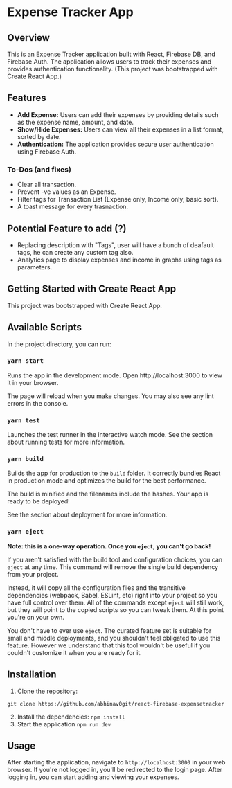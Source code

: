 # Expense Tracker App

## Overview

This is an Expense Tracker application built with React, Firebase DB, and Firebase Auth. The application allows users to track their expenses and provides authentication functionality.
(This project was bootstrapped with Create React App.)

## Features

- **Add Expense:** Users can add their expenses by providing details such as the expense name, amount, and date.
- **Show/Hide Expenses:** Users can view all their expenses in a list format, sorted by date.
- **Authentication:** The application provides secure user authentication using Firebase Auth.

### To-Dos (and fixes)

- Clear all transaction.
- Prevent -ve values as an Expense.
- Filter tags for Transaction List (Expense only, Income only, basic sort).
- A toast message for every trasnaction.

## Potential Feature to add (?)

- Replacing description with "Tags", user will have a bunch of deafault tags, he can create any custom tag also.
- Analytics page to display expenses and income in graphs using tags as parameters.

## Getting Started with Create React App

This project was bootstrapped with Create React App.

## Available Scripts

In the project directory, you can run:

### `yarn start`

Runs the app in the development mode.
Open http://localhost:3000 to view it in your browser.

The page will reload when you make changes.
You may also see any lint errors in the console.

### `yarn test`

Launches the test runner in the interactive watch mode.
See the section about running tests for more information.

### `yarn build`

Builds the app for production to the `build` folder.
It correctly bundles React in production mode and optimizes the build for the best performance.

The build is minified and the filenames include the hashes.
Your app is ready to be deployed!

See the section about deployment for more information.

### `yarn eject`

**Note: this is a one-way operation. Once you `eject`, you can't go back!**

If you aren't satisfied with the build tool and configuration choices, you can `eject` at any time. This command will remove the single build dependency from your project.

Instead, it will copy all the configuration files and the transitive dependencies (webpack, Babel, ESLint, etc) right into your project so you have full control over them. All of the commands except `eject` will still work, but they will point to the copied scripts so you can tweak them. At this point you're on your own.

You don't have to ever use `eject`. The curated feature set is suitable for small and middle deployments, and you shouldn't feel obligated to use this feature. However we understand that this tool wouldn't be useful if you couldn't customize it when you are ready for it.

## Installation

1. Clone the repository:

```
git clone https://github.com/abhinav0git/react-firebase-expensetracker
```

2. Install the dependencies:
   `npm install`
3. Start the application
   `npm run dev`

## Usage

After starting the application, navigate to `http://localhost:3000` in your web browser. If you're not logged in, you'll be redirected to the login page. After logging in, you can start adding and viewing your expenses.
